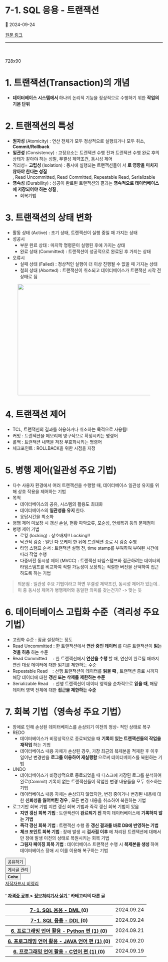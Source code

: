 # 7-1. SQL 응용 - 트랜잭션

📅 2024-09-24

[원문 링크](https://code-chy.tistory.com/157)

---

<div class="area_view" id="article-view">
 <script async="" crossorigin="anonymous" onerror="changeAdsenseToAdfit()" src="https://pagead2.googlesyndication.com/pagead/js/adsbygoogle.js?client=ca-pub-9527582522912841">
 </script>
 <!-- inventory -->
 <ins class="adsbygoogle" data-ad-adfit-unit="DAN-nRFiQiN4avFYIKbk" data-ad-client="ca-pub-9527582522912841" data-ad-format="auto" data-ad-slot="3825649038" data-ad-type="inventory" data-full-width-responsive="true" style="margin:50px 0; display:block">
 </ins>
 <script id="adsense_script">
  (adsbygoogle = window.adsbygoogle || []).push({});
 </script>
 <script>
  if(window.ObserveAdsenseUnfilledState !== undefined){ ObserveAdsenseUnfilledState(); }
 </script>
 <!-- System - START -->
 <div class="revenue_unit_wrap">
  <div class="revenue_unit_item adfit">
   <div class="revenue_unit_info">
    728x90
   </div>
   <ins class="kakao_ad_area" data-ad-height="90px" data-ad-unit="DAN-nP21vcNIK4cPjSVz" data-ad-width="728px" style="display: none;">
   </ins>
   <script async="async" src="//t1.daumcdn.net/kas/static/ba.min.js" type="text/javascript">
   </script>
  </div>
 </div>
 <!-- System - END -->
 <div class="contents_style">
  <h1>
   1. 트랜잭션(Transaction)의 개념
  </h1>
  <ul data-ke-list-type="disc" style="list-style-type: disc;">
   <li>
    <b>
     데이터베이스 시스템에서
    </b>
    하나의 논리적 기능을 정상적으로 수행하기 위한
    <b>
     작업의 기본 단위
    </b>
   </li>
  </ul>
  <h1>
   2. 트랜잭션의 특성
  </h1>
  <ul data-ke-list-type="disc" style="list-style-type: disc;">
   <li>
    <b>
     원자성
    </b>
    (Atomicity) : 연산 전체가 모두 정상적으로 실행되거나 모두 취소,
    <b>
     Commit/Rollback
    </b>
   </li>
   <li>
    <b>
     일관성
    </b>
    (Consistency) : 고정요소는 트랜잭션 수행 전과 트랜잭션 수행 완료 후의 상태가 같아야 하는 성질, 무결성 제약조건, 동시성 제어
   </li>
   <li>
    격리성=
    <b>
     고립성
    </b>
    (Isolation) : 동시에 실행되는 트랜잭션들이 서
    <b>
     로 영향을 미치지 않아야 한다는 성질
    </b>
    <br/>
    , Read Uncommitted, Read Committed, Repeatable Read, Serializable
   </li>
   <li>
    <b>
     영속성
    </b>
    (Durability) : 성공이 완료된 트랜잭션의 결과는
    <b>
     영속적으로 데이터베이스에 저장되어야 하는 성질
    </b>
    ,
    <ul data-ke-list-type="disc" style="list-style-type: disc;">
     <li>
      회복기법
     </li>
    </ul>
   </li>
  </ul>
  <h1>
   3. 트랜잭션의 상태 변화
  </h1>
  <ul data-ke-list-type="disc" style="list-style-type: disc;">
   <li>
    활동 상태 (Active) : 초기 상태, 트랜잭션이 실행 중일 때 가지는 상태
   </li>
   <li>
    성공시
    <ul data-ke-list-type="disc" style="list-style-type: disc;">
     <li>
      부분 완료 상태 : 마지막 명령문이 실행된 후에 가지는 상태
     </li>
     <li>
      완료 상태 (Committed) : 트랜잭션이 성공적으로 완료된 후 가지는 상태
     </li>
    </ul>
   </li>
   <li>
    오류시
    <ul data-ke-list-type="disc" style="list-style-type: disc;">
     <li>
      실패 상태 (Failed) : 정상적인 실행이 더 이상 진행될 수 없을 때 가지는 상태
     </li>
     <li>
      철회 상태 (Aborted) : 트랜잭션이 취소되고 데이터베이스가 트랜잭션 시작 전 상태로 됨
     </li>
    </ul>
   </li>
  </ul>
  <p>
   <figure class="imageblock alignCenter" data-ke-mobilestyle="widthOrigin" data-origin-height="355" data-origin-width="1052">
    <span data-phocus="https://blog.kakaocdn.net/dn/cjol0N/btsJK4RAfVZ/o1yRdYAWzEnGuk5GAkSNV1/img.png" data-url="https://blog.kakaocdn.net/dn/cjol0N/btsJK4RAfVZ/o1yRdYAWzEnGuk5GAkSNV1/img.png">
     <img data-origin-height="355" data-origin-width="1052" height="355" loading="lazy" onerror="this.onerror=null; this.src='//t1.daumcdn.net/tistory_admin/static/images/no-image-v1.png'; this.srcset='//t1.daumcdn.net/tistory_admin/static/images/no-image-v1.png';" src="https://blog.kakaocdn.net/dn/cjol0N/btsJK4RAfVZ/o1yRdYAWzEnGuk5GAkSNV1/img.png" srcset="https://img1.daumcdn.net/thumb/R1280x0/?scode=mtistory2&amp;fname=https%3A%2F%2Fblog.kakaocdn.net%2Fdn%2Fcjol0N%2FbtsJK4RAfVZ%2Fo1yRdYAWzEnGuk5GAkSNV1%2Fimg.png" width="1052"/>
    </span>
   </figure>
  </p>
  <h1>
   4. 트랜잭션 제어
  </h1>
  <ul data-ke-list-type="disc" style="list-style-type: disc;">
   <li>
    TCL, 트랜잭션의 결과를 허용하거나 취소하는 목적으로 사용됨!
   </li>
   <li>
    커밋 : 트랜잭션을 메모리에 영구적으로 확정시키는 명령어
   </li>
   <li>
    롤백 : 트랜잭션 내역을 저장 무효화시키는 명령어
   </li>
   <li>
    체크포인트 : ROLLBACK을 위한 시점을 지정
   </li>
  </ul>
  <h1>
   5. 병행 제어(일관성 주요 기법)
  </h1>
  <ul data-ke-list-type="disc" style="list-style-type: disc;">
   <li>
    다수 사용자 환경에서 여러 트랜잭션을 수행할 때, 데이터베이스 일관성 유지를 위해 상호 작용을 제어하는 기법
   </li>
   <li>
    목적
    <ul data-ke-list-type="disc" style="list-style-type: disc;">
     <li>
      데이터베이스의 공유, 시스템의 활용도 최대화
     </li>
     <li>
      데이터베이스의
      <b>
       일관성을 유지
      </b>
      한다.
     </li>
     <li>
      응답시간을 최소화
     </li>
    </ul>
   </li>
   <li>
    병행 제어 미보장 시 갱신 손실, 현황 파악오류, 모순성, 연쇄복귀 등의 문제점이
   </li>
   <li>
    병행 제어 기법
    <ul data-ke-list-type="disc" style="list-style-type: disc;">
     <li>
      로킹 (locking) : 상호배제!! Locking!!
     </li>
     <li>
      낙관적 검증 : 일단 다 오케이 한 뒤에 드랜잭션 종료 시 검증 수행
     </li>
     <li>
      타임 스탬프 순서 : 트랜잭션 실행 전, time stamp를 부여하여 부여된 시간에 따라 작업 수행
     </li>
     <li>
      다중버전 동시성 제어 (MVCC) : 트랜잭션 타임스탬프와 접근하려는 데이터의 타임스탬프를 비교하여 직렬 가능성이 보장되는 적절한 버전을 선택하여 접근하도록 하는 기법
     </li>
    </ul>
   </li>
  </ul>
  <blockquote data-ke-style="style3">
   <p data-ke-size="size16">
    의문점 : 일관성 주요 기법이라고 하면 무결성 제약조건, 동시성 제어가 있는데.. 이 중 동시성 제어가 병행제어와 동일한 의미를 갖는건가? -&gt; 맞는 듯
   </p>
  </blockquote>
  <h1>
   6. 데이터베이스 고립화 수준（격리성 주요 기법）
  </h1>
  <ul data-ke-list-type="disc" style="list-style-type: disc;">
   <li>
    고립화 수준 : 잠금 설정하는 정도
   </li>
   <li>
    Read Uncommitted : 한 트랜잭션에서
    <b>
     연산 중인 데이터
    </b>
    를 다른 트랜잭션이
    <b>
     읽는 것을 허용
    </b>
    하는 수준
   </li>
   <li>
    Read Committed     : 한 트랜잭션에서
    <b>
     연산을 수행
    </b>
    할 때, 연산이 완료될 때까지 연산 대상 데이터에 대한 읽기를 제한하는 수준
   </li>
   <li>
    Repeatable Read    : 선행 트랜잭션이 데이터를
    <b>
     읽을 때
    </b>
    , 트랜잭션 종료 시까지 해당 데이터에 대한
    <b>
     갱신 또는 삭제를 제한하는 수준
    </b>
   </li>
   <li>
    Serializable Read    : 선행 트랜잭션이 데이터 영역을 순차적으로
    <b>
     읽을 때,
    </b>
    해당 데이터 영역 전체에 대한
    <b>
     접근을 제한하는 수준
    </b>
   </li>
  </ul>
  <h1>
   7. 회복 기법（영속성 주요 기법）
  </h1>
  <ul data-ke-list-type="disc" style="list-style-type: disc;">
   <li>
    장애로 인해 손상된 데이터베이스를 손상되기 이전의 정상- 적인 상태로 복구
   </li>
   <li>
    REDO
    <ul data-ke-list-type="disc" style="list-style-type: disc;">
     <li>
      데이터베이스가 비정상적으로 종료되었을 때
      <b>
       기록이 있는 트랜잭션들의 작업을 재작업
      </b>
      하는 기법
     </li>
     <li>
      데이터베이스 내용 자체가 손상된 경우, 가장 최근의 복제본을 적재한 후 이후 일어난 변경만을
      <b>
       로그를 이용하여 재실행함
      </b>
      으로써 데이터베이스를 복원하는 기법
     </li>
    </ul>
   </li>
   <li>
    UNDO
    <ul data-ke-list-type="disc" style="list-style-type: disc;">
     <li>
      데이터베이스가 비정상적으로 종료되었을 때 디스크에 저장된 로그를 분석하여 완료(Commit) 기록이 없는 트랜잭션들이 작업한 변경 내용들을 모두 취소하는 기법
     </li>
     <li>
      데이터베이스 내용 자체는 손상되지 않았지만, 변경 중이거나 변경된 내용에 대한
      <b>
       신뢰성을 잃어버린 경우
      </b>
      , 모든 변경 내용을 취소하여 복원하는 기법
     </li>
    </ul>
   </li>
   <li>
    로그기반 회복 기법 지연 갱신 회복 기법과 즉각 갱신 회복 기법이 있음
    <ul data-ke-list-type="disc" style="list-style-type: disc;">
     <li>
      <b>
       지연 갱신 회복 기법
      </b>
      : 트랜잭션이
      <b>
       완료되기 전
      </b>
      까지 데이터베이스에
      <b>
       기록하지 않는 기법
      </b>
     </li>
     <li>
      <b>
       즉각 갱신 회복 기법
      </b>
      : 트랜잭션 수행 중
      <b>
       갱신 결과를 바로 DB에 반영하는 기법
      </b>
     </li>
     <li>
      <b>
       체크 포인트 회복 기법
      </b>
      : 장애 발생 시
      <b>
       검사점 이후
      </b>
      에 처리된 트랜잭션에 대해서만 장애 발생 이전의 상태로 복원시키는 회복 기법
     </li>
     <li>
      <b>
       그림자 페이징 회복 기법
      </b>
      : 데이터베이스 트랜잭션 수행 시
      <b>
       복제본을 생성
      </b>
      하여 데이터베이스 장애 시 이를 이용해 복구하는 기법
     </li>
    </ul>
   </li>
  </ul>
 </div>
 <!-- System - START -->
 <!-- System - END -->
 <div class="container_postbtn #post_button_group">
  <div class="postbtn_like">
   <script>
    window.ReactionButtonType = 'reaction';
window.ReactionApiUrl = '//code-chy.tistory.com/reaction';
window.ReactionReqBody = {
    entryId: 157
}
   </script>
   <div class="wrap_btn" data-tistory-react-app="Reaction" id="reaction-157">
   </div>
   <div class="wrap_btn wrap_btn_share">
    <button aria-expanded="false" class="btn_post sns_btn btn_share" data-blog-title="Cohe" data-description="1. 트랜잭션(Transaction)의 개념데이터베이스 시스템에서 하나의 논리적 기능을 정상적으로 수행하기 위한 작업의 기본 단위2. 트랜잭션의 특성원자성 (Atomicity) : 연산 전체가 모두 정상적으로 실행되거나 모두 취소, Commit/Rollback일관성 (Consistency) : 고정요소는 트랜잭션 수행 전과 트랜잭션 수행 완료 후의 상태가 같아야 하는 성질, 무결성 제약조건, 동시성 제어격리성=고립성 (Isolation) : 동시에 실행되는 트랜잭션들이 서로 영향을 미치지 않아야 한다는 성질, Read Uncommitted, Read Committed, Repeatable Read, Serializable영속성 (Durability) : 성공이 완료된 트랜잭션의 결과는 영속적으로 데이터베.." data-pc-url="https://code-chy.tistory.com/157" data-profile-image="https://tistory1.daumcdn.net/tistory/5646409/attach/8bf562b73e38446a9f0bb065fc30f867" data-profile-name="코헤0121" data-relative-pc-url="/157" data-thumbnail-url="https://img1.daumcdn.net/thumb/R800x0/?scode=mtistory2&amp;fname=https%3A%2F%2Fblog.kakaocdn.net%2Fdn%2Fcjol0N%2FbtsJK4RAfVZ%2Fo1yRdYAWzEnGuk5GAkSNV1%2Fimg.png" data-title="7-1. SQL 응용 - 트랜잭션" type="button">
     <span class="ico_postbtn ico_share">
      공유하기
     </span>
    </button>
    <div class="layer_post" id="tistorySnsLayer">
    </div>
   </div>
   <div class="wrap_btn wrap_btn_etc" data-category-visibility="public" data-entry-id="157" data-entry-visibility="public">
    <button aria-expanded="false" class="btn_post btn_etc2" type="button">
     <span class="ico_postbtn ico_etc">
      게시글 관리
     </span>
    </button>
    <div class="layer_post" id="tistoryEtcLayer">
    </div>
   </div>
  </div>
  <button class="btn_menu_toolbar btn_subscription #subscribe" data-blog-id="5646409" data-device="web_pc" data-tiara-action-name="구독 버튼_클릭" data-url="https://code-chy.tistory.com/157" type="button">
   <em class="txt_state">
   </em>
   <strong class="txt_tool_id">
    Cohe
   </strong>
   <span class="img_common_tistory ico_check_type1">
   </span>
  </button>
  <div class="postbtn_ccl" data-ccl-derive="1" data-ccl-type="6">
   <a class="link_ccl" href="https://creativecommons.org/licenses/by-nc/4.0/deed.ko" rel="license" target="_blank">
    <span class="bundle_ccl">
     <span class="ico_postbtn ico_ccl1">
      저작자표시
     </span>
     <span class="ico_postbtn ico_ccl2">
      비영리
     </span>
    </span>
   </a>
  </div>
  <!--
            <rdf:RDF xmlns="https://web.resource.org/cc/" xmlns:dc="https://purl.org/dc/elements/1.1/" xmlns:rdf="https://www.w3.org/1999/02/22-rdf-syntax-ns#">
                <Work rdf:about="">
                    <license rdf:resource="https://creativecommons.org/licenses/by-nc/4.0/deed.ko" />
                </Work>
                <License rdf:about="https://creativecommons.org/licenses/by-nc/4.0/deed.ko">
                    <permits rdf:resource="https://web.resource.org/cc/Reproduction"/>
                    <permits rdf:resource="https://web.resource.org/cc/Distribution"/>
                    <requires rdf:resource="https://web.resource.org/cc/Notice"/>
                    <requires rdf:resource="https://web.resource.org/cc/Attribution"/>
                    <permits rdf:resource="https://web.resource.org/cc/DerivativeWorks"/>
<prohibits rdf:resource="https://web.resource.org/cc/CommercialUse"/>

                </License>
            </rdf:RDF>
            -->
  <div data-tistory-react-app="SupportButton">
  </div>
 </div>
 <!-- PostListinCategory - START -->
 <div class="another_category another_category_color_gray">
  <h4>
   '
   <a href="/category/%EC%9E%90%EA%B2%A9%EC%A6%9D%20%EA%B3%B5%EB%B6%80">
    자격증 공부
   </a>
   &gt;
   <a href="/category/%EC%9E%90%EA%B2%A9%EC%A6%9D%20%EA%B3%B5%EB%B6%80/%EC%A0%95%EB%B3%B4%EC%B2%98%EB%A6%AC%EA%B8%B0%EC%82%AC%20%EC%8B%A4%EA%B8%B0">
    정보처리기사 실기
   </a>
   ' 카테고리의 다른 글
  </h4>
  <table>
   <tr>
    <th>
     <a href="/159">
      7-1. SQL 응용 - DML
     </a>
     <span>
      (0)
     </span>
    </th>
    <td>
     2024.09.24
    </td>
   </tr>
   <tr>
    <th>
     <a href="/158">
      7-1. SQL 응용 - DDL
     </a>
     <span>
      (0)
     </span>
    </th>
    <td>
     2024.09.24
    </td>
   </tr>
   <tr>
    <th>
     <a href="/156">
      6. 프로그래밍 언어 활용 - Python 편 (1)
     </a>
     <span>
      (0)
     </span>
    </th>
    <td>
     2024.09.21
    </td>
   </tr>
   <tr>
    <th>
     <a href="/154">
      6. 프로그래밍 언어 활용 - JAVA 언어 편 (1)
     </a>
     <span>
      (0)
     </span>
    </th>
    <td>
     2024.09.20
    </td>
   </tr>
   <tr>
    <th>
     <a href="/153">
      6. 프로그래밍 언어 활용 - C언어 편 (1)
     </a>
     <span>
      (0)
     </span>
    </th>
    <td>
     2024.09.19
    </td>
   </tr>
  </table>
 </div>
 <!-- PostListinCategory - END -->
</div>
